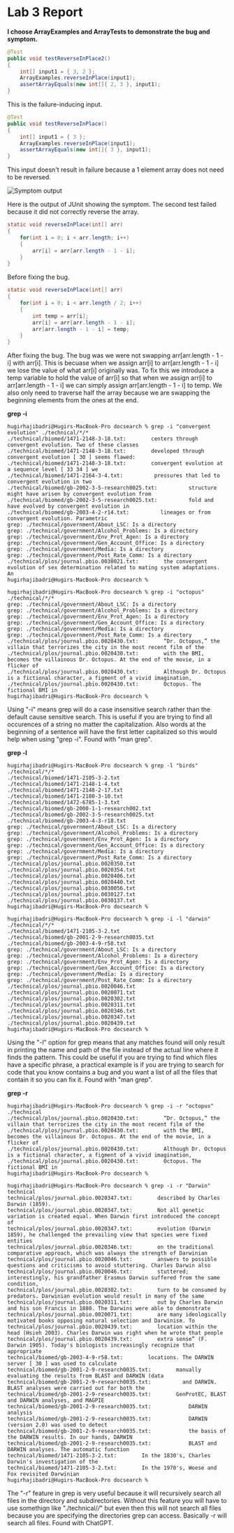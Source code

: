 # Lab 3 Report

**I choose ArrayExamples and ArrayTests to demonstrate the bug and symptom.**

```java
@Test
public void testReverseInPlace2()
{
    int[] input1 = { 3, 2 };
    ArrayExamples.reverseInPlace(input1);
    assertArrayEquals(new int[]{ 2, 3 }, input1);
}
```

This is the failure-inducing input.

```java
@Test
public void testReverseInPlace()
{
    int[] input1 = { 3 };
    ArrayExamples.reverseInPlace(input1);
    assertArrayEquals(new int[]{ 3 }, input1);
}
```

This input doesn't result in failure because a 1 element array does not need to be reversed.

![Symptom output](symptom_output.png)

Here is the output of JUnit showing the symptom. The second test failed because it did not correctly reverse the array.

```java
static void reverseInPlace(int[] arr)
{
    for(int i = 0; i < arr.length; i++)
    {
        arr[i] = arr[arr.length - 1 - i];
    }
}
```

Before fixing the bug.

```java
static void reverseInPlace(int[] arr)
{
    for(int i = 0; i < arr.length / 2; i++)
    {
        int temp = arr[i];
        arr[i] = arr[arr.length - 1 - i];
        arr[arr.length - 1 - i] = temp;
    }
}
```

After fixing the bug. The bug was we were not swapping arr[arr.length - 1 - i] with arr[i]. This is becuase when we assign arr[i] to arr[arr.length - 1 - i] we  lose the value of what arr[i] originally was. To fix this we introduce a temp variable to hold the value of arr[i] so that when we assign arr[i] to arr[arr.length - 1 - i] we can simply assign arr[arr.length - 1 - i] to temp. We also only need to traverse half the array because we are swapping the beginning elements from the ones at the end.

**grep -i**

```shell
hugirhajibadri@Hugirs-MacBook-Pro docsearch % grep -i "convergent evolution" ./technical/*/*
./technical/biomed/1471-2148-3-18.txt:        centers through convergent evolution. Two of these classes
./technical/biomed/1471-2148-3-18.txt:        developed through convergent evolution [ 30 ] seems flawed:
./technical/biomed/1471-2148-3-18.txt:        convergent evolution at a sequence level [ 33 34 ] we
./technical/biomed/1471-2164-3-4.txt:          pressures that led to convergent evolution in two
./technical/biomed/gb-2002-3-5-research0025.txt:          structure might have arisen by convergent evolution from
./technical/biomed/gb-2002-3-5-research0025.txt:          fold and have evolved by convergent evolution in
./technical/biomed/gb-2003-4-2-r14.txt:          lineages or from convergent evolution. Parametric
grep: ./technical/government/About_LSC: Is a directory
grep: ./technical/government/Alcohol_Problems: Is a directory
grep: ./technical/government/Env_Prot_Agen: Is a directory
grep: ./technical/government/Gen_Account_Office: Is a directory
grep: ./technical/government/Media: Is a directory
grep: ./technical/government/Post_Rate_Comm: Is a directory
./technical/plos/journal.pbio.0030021.txt:        the convergent evolution of sex determination related to mating system adaptations. An
hugirhajibadri@Hugirs-MacBook-Pro docsearch % 
```

```shell
hugirhajibadri@Hugirs-MacBook-Pro docsearch % grep -i "octopus" ./technical/*/*             
grep: ./technical/government/About_LSC: Is a directory
grep: ./technical/government/Alcohol_Problems: Is a directory
grep: ./technical/government/Env_Prot_Agen: Is a directory
grep: ./technical/government/Gen_Account_Office: Is a directory
grep: ./technical/government/Media: Is a directory
grep: ./technical/government/Post_Rate_Comm: Is a directory
./technical/plos/journal.pbio.0020430.txt:        “Dr. Octopus,” the villain that terrorizes the city in the most recent film of the
./technical/plos/journal.pbio.0020430.txt:        with the BMI, becomes the villainous Dr. Octopus. At the end of the movie, in a flicker of
./technical/plos/journal.pbio.0020430.txt:        Although Dr. Octopus is a fictional character, a figment of a vivid imagination,
./technical/plos/journal.pbio.0020430.txt:        Octopus. The fictional BMI in 
hugirhajibadri@Hugirs-MacBook-Pro docsearch % 
```
Using "-i" means grep will do a case insensitive search rather than the default cause sensitive search. This is useful if you are trying to find all occurences of a string no matter the capitalization. Also words at the beginning of a sentence will have the first letter capitalized so this would help when using "grep -i". Found with "man grep".

**grep -l**

```shell
hugirhajibadri@Hugirs-MacBook-Pro docsearch % grep -l "birds" ./technical/*/*
./technical/biomed/1471-2105-3-2.txt
./technical/biomed/1471-2148-1-4.txt
./technical/biomed/1471-2148-2-17.txt
./technical/biomed/1471-2180-3-10.txt
./technical/biomed/1472-6785-1-3.txt
./technical/biomed/gb-2000-1-1-research002.txt
./technical/biomed/gb-2002-3-5-research0025.txt
./technical/biomed/gb-2003-4-3-r18.txt
grep: ./technical/government/About_LSC: Is a directory
grep: ./technical/government/Alcohol_Problems: Is a directory
grep: ./technical/government/Env_Prot_Agen: Is a directory
grep: ./technical/government/Gen_Account_Office: Is a directory
grep: ./technical/government/Media: Is a directory
grep: ./technical/government/Post_Rate_Comm: Is a directory
./technical/plos/journal.pbio.0020350.txt
./technical/plos/journal.pbio.0020354.txt
./technical/plos/journal.pbio.0020406.txt
./technical/plos/journal.pbio.0020440.txt
./technical/plos/journal.pbio.0030056.txt
./technical/plos/journal.pbio.0030127.txt
./technical/plos/journal.pbio.0030137.txt
hugirhajibadri@Hugirs-MacBook-Pro docsearch % 
```

```shell
hugirhajibadri@Hugirs-MacBook-Pro docsearch % grep -i -l "darwin" ./technical/*/*
./technical/biomed/1471-2105-3-2.txt
./technical/biomed/gb-2001-2-9-research0035.txt
./technical/biomed/gb-2003-4-9-r58.txt
grep: ./technical/government/About_LSC: Is a directory
grep: ./technical/government/Alcohol_Problems: Is a directory
grep: ./technical/government/Env_Prot_Agen: Is a directory
grep: ./technical/government/Gen_Account_Office: Is a directory
grep: ./technical/government/Media: Is a directory
grep: ./technical/government/Post_Rate_Comm: Is a directory
./technical/plos/journal.pbio.0020046.txt
./technical/plos/journal.pbio.0020071.txt
./technical/plos/journal.pbio.0020302.txt
./technical/plos/journal.pbio.0020311.txt
./technical/plos/journal.pbio.0020346.txt
./technical/plos/journal.pbio.0020347.txt
./technical/plos/journal.pbio.0020439.txt
hugirhajibadri@Hugirs-MacBook-Pro docsearch % 
```

Using the "-l" option for grep means that any matches found will only result in printing the name and path of the file instead of the actual line where it finds the pattern. This could be useful if you are trying to find which files have a specific phrase, a practical example is if you are trying to search for code that you know contains a bug and you want a list of all the files that contain it so you can fix it. Found with "man grep".

**grep -r**

```shell
hugirhajibadri@Hugirs-MacBook-Pro docsearch % grep -i -r "octopus" ./technical
./technical/plos/journal.pbio.0020430.txt:        “Dr. Octopus,” the villain that terrorizes the city in the most recent film of the
./technical/plos/journal.pbio.0020430.txt:        with the BMI, becomes the villainous Dr. Octopus. At the end of the movie, in a flicker of
./technical/plos/journal.pbio.0020430.txt:        Although Dr. Octopus is a fictional character, a figment of a vivid imagination,
./technical/plos/journal.pbio.0020430.txt:        Octopus. The fictional BMI in 
hugirhajibadri@Hugirs-MacBook-Pro docsearch % 
```

```shell
hugirhajibadri@Hugirs-MacBook-Pro docsearch % grep -i -r "Darwin" technical
technical/plos/journal.pbio.0020347.txt:        described by Charles Darwin (1859).
technical/plos/journal.pbio.0020347.txt:        Not all genetic variation is created equal. When Darwin first introduced the concept of
technical/plos/journal.pbio.0020347.txt:        evolution (Darwin 1859), he challenged the prevailing view that species were fixed entities
technical/plos/journal.pbio.0020346.txt:        on the traditional comparative approach, which was always the strength of Darwinian
technical/plos/journal.pbio.0020046.txt:        answers to possible questions and criticisms to avoid stuttering. Charles Darwin also
technical/plos/journal.pbio.0020046.txt:        stuttered; interestingly, his grandfather Erasmus Darwin suffered from the same condition,
technical/plos/journal.pbio.0020302.txt:        turn to be consumed by predators. Darwinian evolution would result in many of the same
technical/plos/journal.pbio.0020311.txt:        out by Charles Darwin and his son Francis in 1880. The Darwins were able to demonstrate
technical/plos/journal.pbio.0020071.txt:        are many ideologically motivated books opposing natural selection and Darwinism. To
technical/plos/journal.pbio.0020439.txt:        location within the head (Hsieh 2003). Charles Darwin was right when he wrote that people
technical/plos/journal.pbio.0020439.txt:        extra sense” (F. Darwin 1905). Today's biologists increasingly recognize that appropriate
technical/biomed/gb-2003-4-9-r58.txt:        locations. The DARWIN server [ 30 ] was used to calculate
technical/biomed/gb-2001-2-9-research0035.txt:        manually evaluating the results from BLAST and DARWIN (data
technical/biomed/gb-2001-2-9-research0035.txt:          and DARWIN. BLAST analyses were carried out for both the
technical/biomed/gb-2001-2-9-research0035.txt:        GenProtEC, BLAST and DARWIN analyses, and MAGPIE
technical/biomed/gb-2001-2-9-research0035.txt:            DARWIN analysis
technical/biomed/gb-2001-2-9-research0035.txt:            DARWIN (version 2.0) was used to detect
technical/biomed/gb-2001-2-9-research0035.txt:            the basis of the DARWIN results. In our hands, DARWIN
technical/biomed/gb-2001-2-9-research0035.txt:            BLAST and DARWIN analyses. The automatic function
technical/biomed/1471-2105-3-2.txt:        In the 1830's, Charles Darwin's investigation of the
technical/biomed/1471-2105-3-2.txt:        In the 1970's, Woese and Fox revisited Darwinian
hugirhajibadri@Hugirs-MacBook-Pro docsearch % 
```

The "-r" feature in grep is very useful because it will recursively search all files in the directory and subdirectories. Without this feature you will have to use somethign like "./technical/*/*" but even then this will not search all files because you are specifying the directories grep can access. Basically -r will search all files. Found with ChatGPT.





